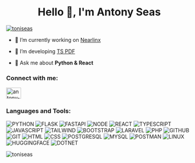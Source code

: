 <h1 align="center">Hello 👋, I'm Antony Seas</h1>
<p align="left"> <a href="https://github.com/ryo-ma/github-profile-trophy"><img src="https://github-profile-trophy.vercel.app/?username=toniseas" alt="toniseas" /></a> </p>

- 🔭 I’m currently working on [Nearlinx](https://nearlinx.com/)

- 🤝 I’m developing [TS PDF](https://github.com/tspdf/tspdf)

- 💬 Ask me about **Python & React**

<h3 align="left">Connect with me:</h3>
<p align="left">
<a href="https://linkedin.com/in/antony-seas" target="blank"><img align="center" src="https://raw.githubusercontent.com/rahuldkjain/github-profile-readme-generator/master/src/images/icons/Social/linked-in-alt.svg" alt="antony-seas" height="30" width="40" /></a>
</p>

<h3 align="left">Languages and Tools:</h3>

![PYTHON](https://img.shields.io/badge/Python-FFD43B?style=for-the-badge&logo=python&logoColor=blue) ![FLASK](https://img.shields.io/badge/Flask-000000?style=for-the-badge&logo=flask&logoColor=white) ![FASTAPI](https://img.shields.io/badge/fastapi-109989?style=for-the-badge&logo=FASTAPI&logoColor=white) ![NODE](https://img.shields.io/badge/Node%20js-339933?style=for-the-badge&logo=nodedotjs&logoColor=white) ![REACT](https://img.shields.io/badge/React-20232A?style=for-the-badge&logo=react&logoColor=61DAFB) ![TYPESCRIPT](https://img.shields.io/badge/TypeScript-007ACC?style=for-the-badge&logo=typescript&logoColor=white) ![JAVASCRIPT](https://img.shields.io/badge/JavaScript-323330?style=for-the-badge&logo=javascript&logoColor=F7DF1E) ![TAILWIND](https://img.shields.io/badge/Tailwind_CSS-38B2AC?style=for-the-badge&logo=tailwind-css&logoColor=white) ![BOOTSTRAP](https://img.shields.io/badge/Bootstrap-563D7C?style=for-the-badge&logo=bootstrap&logoColor=white) ![LARAVEL](https://img.shields.io/badge/Laravel-FF2D20?style=for-the-badge&logo=laravel&logoColor=white) ![PHP](https://img.shields.io/badge/PHP-777BB4?style=for-the-badge&logo=php&logoColor=white) ![GITHUB](https://img.shields.io/badge/GitHub-100000?style=for-the-badge&logo=github&logoColor=white) ![GIT](https://img.shields.io/badge/GIT-E44C30?style=for-the-badge&logo=git&logoColor=white) ![HTML](https://img.shields.io/badge/HTML5-E34F26?style=for-the-badge&logo=html5&logoColor=white) ![CSS](https://img.shields.io/badge/CSS3-1572B6?style=for-the-badge&logo=css3&logoColor=white) ![POSTGRESQL](https://img.shields.io/badge/PostgreSQL-316192?style=for-the-badge&logo=postgresql&logoColor=white) ![MYSQL](https://img.shields.io/badge/MySQL-005C84?style=for-the-badge&logo=mysql&logoColor=white) ![POSTMAN](https://img.shields.io/badge/Postman-FF6C37?style=for-the-badge&logo=Postman&logoColor=white) ![LINUX](https://img.shields.io/badge/Linux-FCC624?style=for-the-badge&logo=linux&logoColor=black) ![HUGGINGFACE](https://img.shields.io/badge/-HuggingFace-FDEE21?style=for-the-badge&logo=HuggingFace&logoColor=black) ![DOTNET](https://img.shields.io/badge/.NET-512BD4?style=for-the-badge&logo=dotnet&logoColor=white)

<p><img align="center" src="https://github-readme-stats.vercel.app/api/top-langs?username=toniseas&show_icons=true&locale=en&layout=compact" alt="toniseas" /></p>
